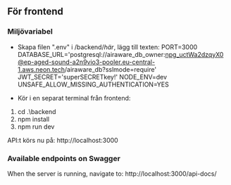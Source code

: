 ## För frontend

### Miljövariabel

- Skapa filen ".env" i /backend/_här_, lägg till texten: 
PORT=3000
DATABASE_URL='postgresql://airaware_db_owner:npg_uctWa2dzqyX0@ep-aged-sound-a2n9vio3-pooler.eu-central-1.aws.neon.tech/airaware_db?sslmode=require'
JWT_SECRET='superSECRETkey!'
NODE_ENV=dev
UNSAFE_ALLOW_MISSING_AUTHENTICATION=YES

- Kör i en separat terminal från frontend:

1. cd .\backend
2. npm install
3. npm run dev

API:t körs nu på: http://localhost:3000

### Available endpoints on Swagger

When the server is running, navigate to: http://localhost:3000/api-docs/
